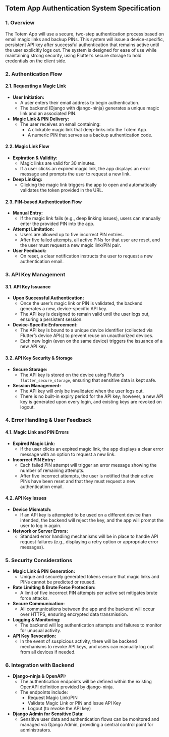 ## Totem App Authentication System Specification

### 1. Overview
The Totem App will use a secure, two-step authentication process based on email magic links and backup PINs. This system will issue a device-specific, persistent API key after successful authentication that remains active until the user explicitly logs out. The system is designed for ease of use while maintaining strong security, using Flutter’s secure storage to hold credentials on the client side.

### 2. Authentication Flow
#### 2.1. Requesting a Magic Link
- **User Initiation:**
  - A user enters their email address to begin authentication.
  - The backend (Django with django-ninja) generates a unique magic link and an associated PIN.
- **Magic Link & PIN Delivery:**
  - The user receives an email containing:
    - A clickable magic link that deep-links into the Totem App.
    - A numeric PIN that serves as a backup authentication code.

#### 2.2. Magic Link Flow
- **Expiration & Validity:**
  - Magic links are valid for 30 minutes.
  - If a user clicks an expired magic link, the app displays an error message and prompts the user to request a new link.
- **Deep Linking:**
  - Clicking the magic link triggers the app to open and automatically validates the token provided in the URL.

#### 2.3. PIN-based Authentication Flow
- **Manual Entry:**
  - If the magic link fails (e.g., deep linking issues), users can manually enter the provided PIN into the app.
- **Attempt Limitation:**
  - Users are allowed up to five incorrect PIN entries.
  - After five failed attempts, all active PINs for that user are reset, and the user must request a new magic link/PIN pair.
- **User Feedback:**
  - On reset, a clear notification instructs the user to request a new authentication email.

### 3. API Key Management
#### 3.1. API Key Issuance
- **Upon Successful Authentication:**
  - Once the user’s magic link or PIN is validated, the backend generates a new, device-specific API key.
  - The API key is designed to remain valid until the user logs out, ensuring a persistent session.
- **Device-Specific Enforcement:**
  - The API key is bound to a unique device identifier (collected via Flutter’s device APIs) to prevent reuse on unauthorized devices.
  - Each new login (even on the same device) triggers the issuance of a new API key.

#### 3.2. API Key Security & Storage
- **Secure Storage:**
  - The API key is stored on the device using Flutter’s `flutter_secure_storage`, ensuring that sensitive data is kept safe.
- **Session Management:**
  - The API key will only be invalidated when the user logs out.
  - There is no built-in expiry period for the API key; however, a new API key is generated upon every login, and existing keys are revoked on logout.

### 4. Error Handling & User Feedback
#### 4.1. Magic Link and PIN Errors
- **Expired Magic Link:**
  - If the user clicks an expired magic link, the app displays a clear error message with an option to request a new link.
- **Incorrect PIN Entry:**
  - Each failed PIN attempt will trigger an error message showing the number of remaining attempts.
  - After five incorrect attempts, the user is notified that their active PINs have been reset and that they must request a new authentication email.

#### 4.2. API Key Issues
- **Device Mismatch:**
  - If an API key is attempted to be used on a different device than intended, the backend will reject the key, and the app will prompt the user to log in again.
- **Network or Server Errors:**
  - Standard error handling mechanisms will be in place to handle API request failures (e.g., displaying a retry option or appropriate error messages).

### 5. Security Considerations
- **Magic Link & PIN Generation:**
  - Unique and securely generated tokens ensure that magic links and PINs cannot be predicted or reused.
- **Rate Limiting & Brute Force Protection:**
  - A limit of five incorrect PIN attempts per active set mitigates brute force attacks.
- **Secure Communication:**
  - All communications between the app and the backend will occur over HTTPS, ensuring encrypted data transmission.
- **Logging & Monitoring:**
  - The backend will log authentication attempts and failures to monitor for unusual activity.
- **API Key Revocation:**
  - In the event of suspicious activity, there will be backend mechanisms to revoke API keys, and users can manually log out from all devices if needed.

### 6. Integration with Backend
- **Django-ninja & OpenAPI:**
  - The authentication endpoints will be defined within the existing OpenAPI definition provided by django-ninja.
  - The endpoints include:
    - Request Magic Link/PIN
    - Validate Magic Link or PIN and Issue API Key
    - Logout (to revoke the API key)
- **Django Admin for Sensitive Data:**
  - Sensitive user data and authentication flows can be monitored and managed via Django Admin, providing a central control point for administrators.

